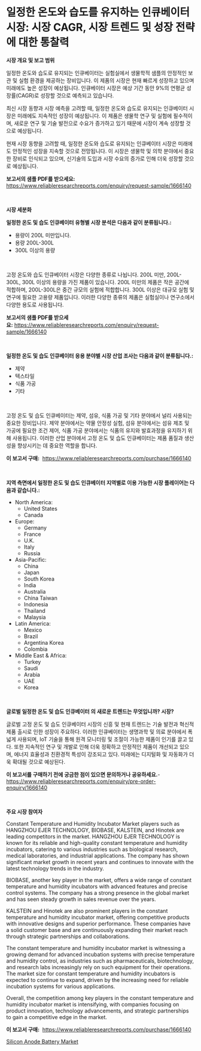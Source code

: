 <p><h1>일정한 온도와 습도를 유지하는 인큐베이터 시장: 시장 CAGR, 시장 트렌드 및 성장 전략에 대한 통찰력</h1></p><p><strong>시장 개요 및 보고 범위</strong></p>
<p><p>일정한 온도와 습도로 유지되는 인큐베이터는 실험실에서 생물학적 샘플의 안정적인 보관 및 실험 환경을 제공하는 장비입니다. 이 제품의 시장은 현재 빠르게 성장하고 있으며 미래에도 높은 성장이 예상됩니다. 인큐베이터 시장은 예상 기간 동안 9%의 연평균 성장률(CAGR)로 성장할 것으로 예측되고 있습니다.</p><p>최신 시장 동향과 시장 예측을 고려할 때, 일정한 온도와 습도로 유지되는 인큐베이터 시장은 미래에도 지속적인 성장이 예상됩니다. 이 제품은 생물학 연구 및 실험에 필수적이며, 새로운 연구 및 기술 발전으로 수요가 증가하고 있기 때문에 시장이 계속 성장할 것으로 예상됩니다.</p><p>현재 시장 동향을 고려할 때, 일정한 온도와 습도로 유지되는 인큐베이터 시장은 미래에도 안정적인 성장을 지속할 것으로 전망됩니다. 이 시장은 생물학 및 의학 분야에서 중요한 장비로 인식되고 있으며, 신기술의 도입과 시장 수요의 증가로 인해 더욱 성장할 것으로 예상됩니다.</p></p>
<p><strong>보고서의 샘플 PDF를 받으세요:</strong> <a href="https://www.reliableresearchreports.com/enquiry/request-sample/1666140">https://www.reliableresearchreports.com/enquiry/request-sample/1666140</a></p>
<p>&nbsp;</p>
<p><strong>시장 세분화</strong></p>
<p><strong>일정한 온도 및 습도 인큐베이터 유형별 시장 분석은 다음과 같이 분류됩니다.:</strong></p>
<p><ul><li>용량이 200L 미만입니다.</li><li>용량 200L-300L</li><li>300L 이상의 용량</li></ul></p>
<p>&nbsp;</p>
<p><p>고정 온도와 습도 인큐베이터 시장은 다양한 종류로 나뉩니다. 200L 미만, 200L-300L, 300L 이상의 용량을 가진 제품이 있습니다. 200L 미만의 제품은 작은 공간에 적합하며, 200L-300L은 중간 규모의 실험에 적합합니다. 300L 이상은 대규모 실험 및 연구에 필요한 고용량 제품입니다. 이러한 다양한 종류의 제품은 실험실이나 연구소에서 다양한 용도로 사용됩니다.</p></p>
<p><strong>보고서의 샘플 PDF를 받으세요:</strong>&nbsp;<a href="https://www.reliableresearchreports.com/enquiry/request-sample/1666140">https://www.reliableresearchreports.com/enquiry/request-sample/1666140</a></p>
<p>&nbsp;</p>
<p><strong> 일정한 온도 및 습도 인큐베이터 응용 분야별 시장 산업 조사는 다음과 같이 분류됩니다.:</strong></p>
<p><ul><li>제약</li><li>텍스타일</li><li>식품 가공</li><li>기타</li></ul></p>
<p>&nbsp;</p>
<p><p>고정 온도 및 습도 인큐베이터는 제약, 섬유, 식품 가공 및 기타 분야에서 널리 사용되는 중요한 장비입니다. 제약 분야에서는 약물 안정성 실험, 섬유 분야에서는 섬유 제조 및 가공에 필요한 조건 제어, 식품 가공 분야에서는 식품의 유지와 발효과정을 유지하기 위해 사용됩니다. 이러한 산업 분야에서 고정 온도 및 습도 인큐베이터는 제품 품질과 생산성을 향상시키는 데 중요한 역할을 합니다.</p></p>
<p><strong>이 보고서 구매:</strong>&nbsp; <a href="https://www.reliableresearchreports.com/purchase/1666140">https://www.reliableresearchreports.com/purchase/1666140</a></p>
<p>&nbsp;</p>
<p><strong>지역 측면에서 일정한 온도 및 습도 인큐베이터 지역별로 이용 가능한 시장 플레이어는 다음과 같습니다.:</strong></p>
<p><ul>
    <li>
        North America:
        <ul>
            <li>United States</li>
            <li>Canada</li>
        </ul>
    </li>
    <li>
        Europe:
        <ul>
            <li>Germany</li>
            <li>France</li>
            <li>U.K.</li>
            <li>Italy</li>
            <li>Russia</li>
        </ul>
    </li>
    <li>
        Asia-Pacific:
        <ul>
            <li>China</li>
            <li>Japan</li>
            <li>South Korea</li>
            <li>India</li>
            <li>Australia</li>
            <li>China Taiwan</li>
            <li>Indonesia</li>
            <li>Thailand</li>
            <li>Malaysia</li>
        </ul>
    </li>
    <li>
        Latin America:
        <ul>
            <li>Mexico</li>
            <li>Brazil</li>
            <li>Argentina Korea</li>
            <li>Colombia</li>
        </ul>
    </li>
    <li>
        Middle East & Africa:
        <ul>
            <li>Turkey</li>
            <li>Saudi</li>
            <li>Arabia</li>
            <li>UAE</li>
            <li>Korea</li>
        </ul>
    </li>
    </ul></p>
<p>&nbsp;</p>
<p><strong>글로벌 일정한 온도 및 습도 인큐베이터 의 새로운 트렌드는 무엇입니까? 시장?</strong></p>
<p><p>글로벌 고정 온도 및 습도 인큐베이터 시장의 신흥 및 현재 트렌드는 기술 발전과 혁신적 제품 출시로 인한 성장이 주요하다. 이러한 인큐베이터는 생명과학 및 의료 분야에서 폭넓게 사용되며, IoT 기술을 통해 원격 모니터링 및 조절이 가능한 제품이 인기를 끌고 있다. 또한 지속적인 연구 및 개발로 인해 더욱 정확하고 안정적인 제품이 개선되고 있으며, 에너지 효율성과 친환경적 특성이 강조되고 있다. 미래에는 디지털화 및 자동화가 더욱 확대될 것으로 예상된다.</p></p>
<p><strong>이 보고서를 구매하기 전에 궁금한 점이 있으면 문의하거나 공유하세요.</strong>- <a href="https://www.reliableresearchreports.com/enquiry/pre-order-enquiry/1666140">https://www.reliableresearchreports.com/enquiry/pre-order-enquiry/1666140</a></p>
<p>&nbsp;</p>
<p><strong>주요 시장 참여자</strong></p>
<p><p>Constant Temperature and Humidity Incubator Market players such as HANGZHOU EJER TECHNOLOGY, BIOBASE, KALSTEIN, and Hinotek are leading competitors in the market. HANGZHOU EJER TECHNOLOGY is known for its reliable and high-quality constant temperature and humidity incubators, catering to various industries such as biological research, medical laboratories, and industrial applications. The company has shown significant market growth in recent years and continues to innovate with the latest technology trends in the industry.</p><p>BIOBASE, another key player in the market, offers a wide range of constant temperature and humidity incubators with advanced features and precise control systems. The company has a strong presence in the global market and has seen steady growth in sales revenue over the years.</p><p>KALSTEIN and Hinotek are also prominent players in the constant temperature and humidity incubator market, offering competitive products with innovative designs and superior performance. These companies have a solid customer base and are continuously expanding their market reach through strategic partnerships and collaborations.</p><p>The constant temperature and humidity incubator market is witnessing a growing demand for advanced incubation systems with precise temperature and humidity control, as industries such as pharmaceuticals, biotechnology, and research labs increasingly rely on such equipment for their operations. The market size for constant temperature and humidity incubators is expected to continue to expand, driven by the increasing need for reliable incubation systems for various applications.</p><p>Overall, the competition among key players in the constant temperature and humidity incubator market is intensifying, with companies focusing on product innovation, technology advancements, and strategic partnerships to gain a competitive edge in the market.</p></p>
<p><strong>이 보고서 구매:</strong>&nbsp;&nbsp;<a href="https://www.reliableresearchreports.com/purchase/1666140">https://www.reliableresearchreports.com/purchase/1666140</a></p>
<p><p><a href="https://github.com/PeterParrish5/Market-Research-Report-List-4/blob/main/silicon-anode-battery-market.md">Silicon Anode Battery Market</a></p></p>
